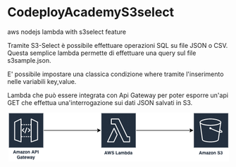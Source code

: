 # CodeployAcademyS3select
aws nodejs lambda with s3select feature

Tramite S3-Select è possibile effettuare operazioni SQL su file JSON o CSV.
Questa semplice lambda permette di effettuare una query sul file s3sample.json.

E' possibile impostare una classica condizione where tramite l'inserimento nelle variabili key,value.

Lambda che può essere integrata con Api Gateway per poter esporre un'api GET che effettua una'interrogazione sui dati
JSON salvati in S3.


<p align="center">
  <img src="https://github.com/AndreaCiacciaCodeploy/CodeployAcademyS3select/blob/main/s3select.png?raw=true">
</p>

